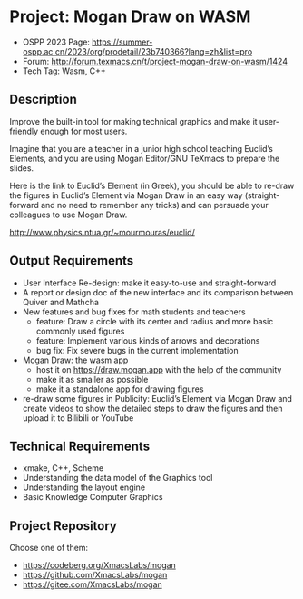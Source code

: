 # Project: Mogan Draw on WASM
+ OSPP 2023 Page: https://summer-ospp.ac.cn/2023/org/prodetail/23b740366?lang=zh&list=pro
+ Forum: http://forum.texmacs.cn/t/project-mogan-draw-on-wasm/1424
+ Tech Tag: Wasm, C++

## Description
Improve the built-in tool for making technical graphics and make it user-friendly enough for most users.

Imagine that you are a teacher in a junior high school teaching Euclid’s Elements, and you are using Mogan Editor/GNU TeXmacs to prepare the slides.

Here is the link to Euclid’s Element (in Greek), you should be able to re-draw the figures in Euclid’s Element via Mogan Draw in an easy way (straight-forward and no need to remember any tricks) and can persuade your colleagues to use Mogan Draw.

http://www.physics.ntua.gr/~mourmouras/euclid/

## Output Requirements
+ User Interface Re-design: make it easy-to-use and straight-forward
+ A report or design doc of the new interface and its comparison between Quiver and Mathcha
+ New features and bug fixes for math students and teachers
  - feature: Draw a circle with its center and radius and more basic commonly used figures
  - feature: Implement various kinds of arrows and decorations
  - bug fix: Fix severe bugs in the current implementation
+ Mogan Draw: the wasm app
  - host it on https://draw.mogan.app with the help of the community
  - make it as smaller as possible
  - make it a standalone app for drawing figures
+ re-draw some figures in Publicity: Euclid’s Element via Mogan Draw and create videos to show the detailed steps to draw the figures and then upload it to Bilibili or YouTube

## Technical Requirements
+ xmake, C++, Scheme
+ Understanding the data model of the Graphics tool
+ Understanding the layout engine
+ Basic Knowledge Computer Graphics

## Project Repository
Choose one of them:
+ https://codeberg.org/XmacsLabs/mogan
+ https://github.com/XmacsLabs/mogan
+ https://gitee.com/XmacsLabs/mogan
